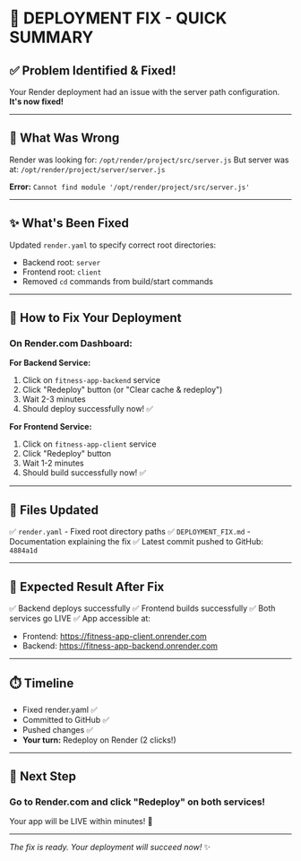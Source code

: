 # 🚀 DEPLOYMENT FIX - QUICK SUMMARY

## ✅ Problem Identified & Fixed!

Your Render deployment had an issue with the server path configuration. **It's now fixed!**

---

## 🔧 What Was Wrong

Render was looking for: `/opt/render/project/src/server.js`
But server was at: `/opt/render/project/server/server.js`

**Error:** `Cannot find module '/opt/render/project/src/server.js'`

---

## ✨ What's Been Fixed

Updated `render.yaml` to specify correct root directories:
- Backend root: `server`
- Frontend root: `client`
- Removed `cd` commands from build/start commands

---

## 🎯 How to Fix Your Deployment

### On Render.com Dashboard:

**For Backend Service:**
1. Click on `fitness-app-backend` service
2. Click "Redeploy" button (or "Clear cache & redeploy")
3. Wait 2-3 minutes
4. Should deploy successfully now! ✅

**For Frontend Service:**
1. Click on `fitness-app-client` service
2. Click "Redeploy" button
3. Wait 1-2 minutes
4. Should build successfully now! ✅

---

## 📝 Files Updated

✅ `render.yaml` - Fixed root directory paths
✅ `DEPLOYMENT_FIX.md` - Documentation explaining the fix
✅ Latest commit pushed to GitHub: `4884a1d`

---

## 🌟 Expected Result After Fix

✅ Backend deploys successfully
✅ Frontend builds successfully
✅ Both services go LIVE
✅ App accessible at:
   - Frontend: https://fitness-app-client.onrender.com
   - Backend: https://fitness-app-backend.onrender.com

---

## ⏱️ Timeline

- Fixed render.yaml ✅
- Committed to GitHub ✅
- Pushed changes ✅
- **Your turn:** Redeploy on Render (2 clicks!)

---

## 🎊 Next Step

### **Go to Render.com and click "Redeploy" on both services!**

Your app will be LIVE within minutes! 🚀

---

*The fix is ready. Your deployment will succeed now!* ✨
